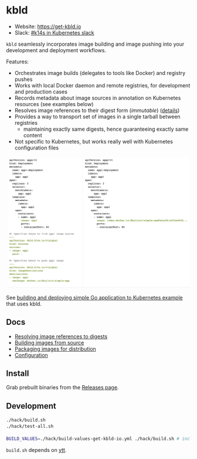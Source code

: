 # kbld

- Website: https://get-kbld.io
- Slack: [#k14s in Kubernetes slack](https://slack.kubernetes.io)

`kbld` seamlessly incorporates image building and image pushing into your development and deployment workflows.

Features:

- Orchestrates image builds (delegates to tools like Docker) and registry pushes
- Works with local Docker daemon and remote registries, for development and production cases
- Records metadata about image sources in annotation on Kubernetes resources (see examples below)
- Resolves image references to their digest form (*immutable*) ([details](https://get-kbld.io/#why))
- Provides a way to transport set of images in a single tarball between registries
  - maintaining exactly same digests, hence guaranteeing exactly same content
- Not specific to Kubernetes, but works really well with Kubernetes configuration files  

![](docs/kbld-screenshot.png)

See [building and deploying simple Go application to Kubernetes example](https://github.com/k14s/k8s-simple-app-example#step-3-building-container-images-locally) that uses kbld.

## Docs

- [Resolving image references to digests](docs/resolving.md)
- [Building images from source](docs/building.md)
- [Packaging images for distribution](docs/packaging.md)
- [Configuration](docs/config.md)

## Install

Grab prebuilt binaries from the [Releases page](https://github.com/k14s/kbld/releases).

## Development

```bash
./hack/build.sh
./hack/test-all.sh

BUILD_VALUES=./hack/build-values-get-kbld-io.yml ./hack/build.sh # includes goog analytics
```

`build.sh` depends on [ytt](https://github.com/k14s/ytt).
